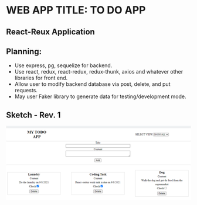# WEB APP TITLE: TO DO APP

## React-Reux Application

## Planning:
- Use express, pg, sequelize for backend.
- Use react, redux, react-redux, redux-thunk, axios and whatever other libraries for front end.
- Allow user to modify backend database via post, delete, and put requests.
- May user Faker library to generate data for testing/development mode.

## Sketch - Rev. 1

![Sketch](Sketch-Rev.1.png)